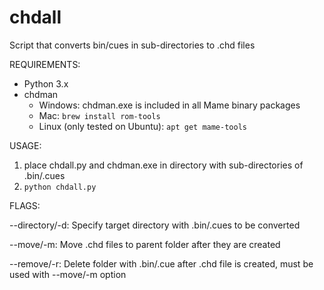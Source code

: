 # chdall
Script that converts bin/cues in sub-directories to .chd files

REQUIREMENTS:
- Python 3.x 
- chdman
  - Windows: chdman.exe is included in all Mame binary packages
  - Mac: `brew install rom-tools`
  - Linux (only tested on Ubuntu): `apt get mame-tools`

USAGE:
1. place chdall.py and chdman.exe in directory with sub-directories of .bin/.cues
2. `python chdall.py`

FLAGS:

--directory/-d: Specify target directory with .bin/.cues to be converted

--move/-m: Move .chd files to parent folder after they are created

--remove/-r: Delete folder with .bin/.cue after .chd file is created, must be used with --move/-m option
